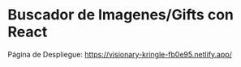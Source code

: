 # Buscador de Imagenes/Gifts con React

Página de Despliegue: https://visionary-kringle-fb0e95.netlify.app/